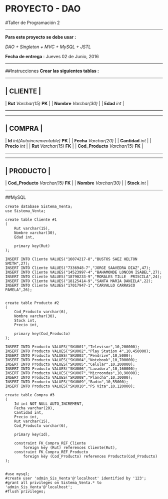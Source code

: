 PROYECTO - DAO
===

#Taller de Programación 2

---
**Para este proyecto se debe usar :**

*DAO + Singleton + MVC + MySQL + JSTL*

**Fecha de entrega** : Jueves 02 de Junio, 2016

---
##Instrucciones
**Crear las siguientes tablas :**

 _____________________
|      CLIENTE        |
 ---------------------
| **Rut** *Varchar(15)* **PK**  |
| **Nombre** *Varchar(30)*  |
| **Edad**  *int*           |
 _____________________

_____________________
|      COMPRA        |
 ---------------------
| **Id** *int(Autoincrementable)* **PK**  |
| **Fecha** *Varchar(20)*  |
| **Cantidad**  *int*           |
| **Precio**  *int*           |
| **Rut**  *Varchar(15)* **FK**           |
| **Cod_Producto**  *Varchar(15)* **FK**           |
 _____________________
 
 _____________________
|      PRODUCTO        |
 ---------------------
| **Cod_Producto**  *Varchar(15)* **FK**           |
| **Nombre** *Varchar(30)*  |
| **Stock**  *int*           |
 _____________________

##MySQL
```
create database Sistema_Venta;
use Sistema_Venta;

create table Cliente #1
(
	Rut varchar(15),
    Nombre varchar(30),
    Edad int,
    
    primary key(Rut)
);

INSERT INTO Cliente VALUES("16074217-8","BUSTOS SAEZ HELTON SMITH",27);
INSERT INTO Cliente VALUES("7336948-7","JORGE SAAVEDRA DIAZ",47);
INSERT INTO Cliente VALUES("14523997-4","BAHAMONDE LONCON ISABEL",27);
INSERT INTO Cliente VALUES("18790233-9","MORALES TILLE  PRISCILA",24);
INSERT INTO Cliente VALUES("18125414-9","SANTA MARIA DANIELA",22);
INSERT INTO Cliente VALUES("17017947-1","CARVALLO CARRASCO PAMELA",26);


create table Producto #2
(
	Cod_Producto varchar(6),
    Nombre varchar(30),
    Stock int,
    Precio int,
    
    primary key(Cod_Producto)
);

INSERT INTO Producto VALUES("SKU001","Televisor",10,200000);
INSERT INTO Producto VALUES("SKU002","Play Station 4",10,450000);
INSERT INTO Producto VALUES("SKU003","Pendrive",10,5000);
INSERT INTO Producto VALUES("SKU004","Notebook",10,700000);
INSERT INTO Producto VALUES("SKU005","Celular",10,200000);
INSERT INTO Producto VALUES("SKU006","Lavadora",10,160000);
INSERT INTO Producto VALUES("SKU007","Microondas",10,90000);
INSERT INTO Producto VALUES("SKU008","Plancha",10,30000);
INSERT INTO Producto VALUES("SKU009","Radio",10,55000);
INSERT INTO Producto VALUES("SKU010","PS Vita",10,120000);

create table Compra #3
(
	Id int NOT NULL AUTO_INCREMENT,
    Fecha varchar(20),
    Cantidad int,
    Precio int,
    Rut varchar(15),
    Cod_Producto varchar(6),
    
    primary key(Id),
    
    constraint FK_Compra_REF_Cliente
		foreign key (Rut) references Cliente(Rut),
    constraint FK_Compra_REF_Producto
		foreign key (Cod_Producto) references Producto(Cod_Producto)
);


#use mysql;
#create user 'admin_Sis_Venta'@'localhost' identified by '123';
#grant all privileges on Sistema_Venta.* to 'admin_Sis_Venta'@'localhost';
#flush privileges;
```

